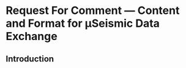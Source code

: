 # Request For Comment &mdash; Content and Format for &mu;Seismic Data Exchange

## Introduction

<!--stackedit_data:
eyJoaXN0b3J5IjpbLTE0Mjk5OTg2MV19
-->